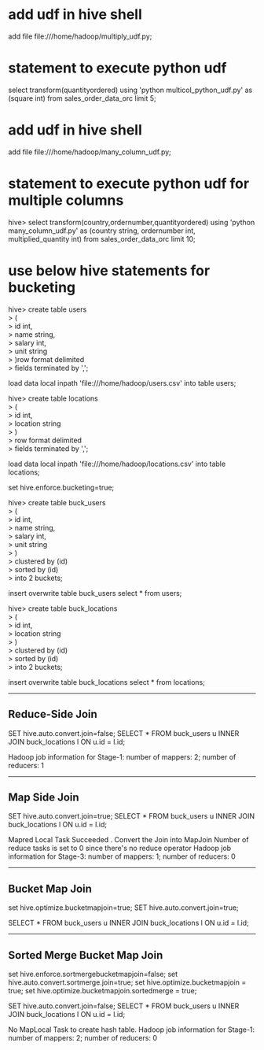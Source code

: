 # add udf in hive shell

add file file:///home/hadoop/multiply_udf.py;


# statement to execute python udf

select transform(quantityordered) using 'python multicol_python_udf.py' as (square int) from sales_order_data_orc
 limit 5;


# add udf in hive shell

add file file:///home/hadoop/many_column_udf.py;


# statement to execute python udf for multiple columns

hive> select transform(country,ordernumber,quantityordered) using 'python many_column_udf.py' as (country string, ordernumber int, multiplied_quantity int) from sales_order_data_orc limit 10;
    
    
# use below hive statements for bucketing

hive> create table users                                                                                                                      
    > (                                                                                                                                       
    > id int,                                                                                                                                 
    > name string,                                                                                                                            
    > salary int,                                                                                                                             
    > unit string                                                                                                                             
    > )row format delimited                                                                                                                   
    > fields terminated by ','; 
  
load data local inpath 'file:///home/hadoop/users.csv' into table users;
    
hive> create table locations                                                                                                                  
    > (                                                                                                                                       
    > id int,                                                                                                                                 
    > location string                                                                                                                         
    > )                                                                                                                                       
    > row format delimited                                                                                                                    
    > fields terminated by ','; 
    
load data local inpath 'file:///home/hadoop/locations.csv' into table locations; 

set hive.enforce.bucketing=true;
    
    
 hive> create table buck_users                                                                                                                 
    > (                                                                                                                                       
    > id int,                                                                                                                                 
    > name string,                                                                                                                            
    > salary int,                                                                                                                             
    > unit string                                                                                                                             
    > )                                                                                                                                       
    > clustered by (id)                                                                                                                       
    > sorted by (id)                                                                                                                          
    > into 2 buckets;
    
insert overwrite table buck_users select * from users;
    
hive> create table buck_locations                                                                                                             
    > (                                                                                                                                       
    > id int,                                                                                                                                 
    > location string                                                                                                                         
    > )                                                                                                                                       
    > clustered by (id)                                                                                                                       
    > sorted by (id)                                                                                                                          
    > into 2 buckets; 
    
 insert overwrite table buck_locations select * from locations;
 
 
 
 
 ------------------------------------------------------------------------------------------------------------------------------
Reduce-Side Join
------------------------------------------------------------------------------------------------------------------------------

SET hive.auto.convert.join=false;
SELECT * FROM buck_users u INNER JOIN buck_locations l ON u.id = l.id;

Hadoop job information for Stage-1: number of mappers: 2; number of reducers: 1

------------------------------------------------------------------------------------------------------------------------------
Map Side Join
------------------------------------------------------------------------------------------------------------------------------

SET hive.auto.convert.join=true;
SELECT * FROM buck_users u INNER JOIN buck_locations l ON u.id = l.id;

Mapred Local Task Succeeded . Convert the Join into MapJoin
Number of reduce tasks is set to 0 since there's no reduce operator
Hadoop job information for Stage-3: number of mappers: 1; number of reducers: 0

------------------------------------------------------------------------------------------------------------------------------
Bucket Map Join
------------------------------------------------------------------------------------------------------------------------------
set hive.optimize.bucketmapjoin=true;
SET hive.auto.convert.join=true;

SELECT * FROM buck_users u INNER JOIN buck_locations l ON u.id = l.id;

------------------------------------------------------------------------------------------------------------------------------
Sorted Merge Bucket Map Join
------------------------------------------------------------------------------------------------------------------------------
set hive.enforce.sortmergebucketmapjoin=false;
set hive.auto.convert.sortmerge.join=true;
set hive.optimize.bucketmapjoin = true;
set hive.optimize.bucketmapjoin.sortedmerge = true;


SET hive.auto.convert.join=false;
SELECT * FROM buck_users u INNER JOIN buck_locations l ON u.id = l.id;

No MapLocal Task to create hash table.
Hadoop job information for Stage-1: number of mappers: 2; number of reducers: 0
 
    
    


